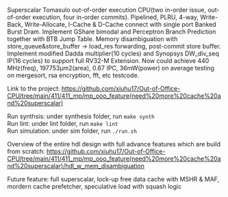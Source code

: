 Superscalar Tomasulo out-of-order execution CPU(two in-order issue, out-of-order execution, four in-order commits). Pipelined, PLRU, 4-way, Write-Back, Write-Allocate, I-Cache & D-Cache connect with single port Banked Burst Dram. Implement GShare bimodal and Perceptron Branch Prediction together with BTB Jump Table. Memory disambiguation with store_queue&store_buffer -> load_res forwarding, post-commit store buffer. Implement modified Dadda multiplier(10 cycles) and Synopsys DW_div_seq IP(16 cycles) to support full RV32-M Extension. Now could achieve 440 MHz(freq), 197753μm2(area), 0.67 IPC, 36mW(power) on average testing on mergesort, rsa encryption, fft, etc testcode. 

Link to the project: https://github.com/xiuhu17/Out-of-Office-CPU/tree/main/411/411_mp/mp_ooo_feature(need%20more%20cache%20and%20superscalar)

Run synthsis: under synthesis folder, run ```make synth``` \
Run lint: under lint folder, run ```make lint``` \
Run simulation: under sim folder, run ```./run.sh```

Overview of the entire hdl design with full advance features which are build from scratch: https://github.com/xiuhu17/Out-of-Office-CPU/tree/main/411/411_mp/mp_ooo_feature(need%20more%20cache%20and%20superscalar)/hdl_w_mem_disambiguation

Future feature: full superscalar, lock-up free data cache with MSHR \& MAF, mordern cache prefetcher, speculative load with squash logic
